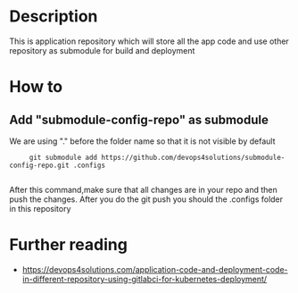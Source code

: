 # Description
This is application repository which will store all the app code and use other repository as submodule for build and deployment

# How to 

  ## Add "submodule-config-repo" as submodule
   We are using "." before the folder name so that it is not visible by default
   ```
        git submodule add https://github.com/devops4solutions/submodule-config-repo.git .configs
       
   ```
   After this command,make sure that all changes are in your repo and then push the changes. After you do the git push you should the .configs folder in this repository  


# Further reading
 
 - https://devops4solutions.com/application-code-and-deployment-code-in-different-repository-using-gitlabci-for-kubernetes-deployment/
 
